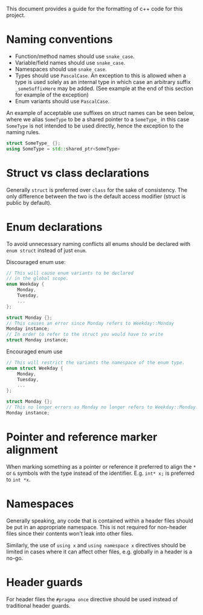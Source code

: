 This document provides a guide for the formatting of c++ code for this project.

# Naming conventions

- Function/method names should use `snake_case`.
- Variable/field names should use `snake_case`.
- Namespaces should use `snake_case`.
- Types should use `PascalCase`. An exception to this is allowed when a type is used solely as an internal type in which 
  case an arbitrary suffix `_someSuffixHere` may be added. (See example at the end of this section for example of the exception)
- Enum variants should use `PascalCase`.

An example of acceptable use suffixes on struct names can be seen below,
where we alias `SomeType` to be a shared pointer to a `SomeType_` in this
case `SomeType` is not intended to be used directly, hence the exception
to the naming rules.
```c++
struct SomeType_ {};
using SomeType = std::shared_ptr<SomeType>
```

# Struct vs class declarations
Generally `struct` is preferred over `class` for the sake of consistency.
The only difference between the two is the default access modifier (struct is public by default).

# Enum declarations

To avoid unnecessary naming conflicts all enums should be declared with `enum struct` instead of just `enum`.

Discouraged enum use:
```c++
// This will cause enum variants to be declared
// in the global scope.
enum Weekday {
    Monday,
    Tuesday,
    ...
};

struct Monday {};
// This causes an error since Monday refers to Weekday::Monday
Monday instance;
// In order to refer to the struct you would have to write
struct Monday instance;
```

Encouraged enum use
```c++
// This will restrict the variants the namespace of the enum type.
enum struct Weekday {
    Monday,
    Tuesday,
    ...
};

struct Monday {};
// This no longer errors as Monday no longer refers to Weekday::Monday.
Monday instance;
```

# Pointer and reference marker alignment
When marking something as a pointer or reference it preferred to align the `*` or `&` 
symbols with the type instead of the identifier. E.g. `int* x;` is preferred to `int *x`.

# Namespaces

Generally speaking, any code that is contained within a header files should be put in an appropriate namespace.
This is not required for non-header files since their contents won't leak into other files.

Similarly, the use of `using x` and `using namespace x` directives should be limited in cases where it can affect
other files, e.g. globally in a header is a no-go.


# Header guards
For header files the `#pragma once` directive should be used instead of traditional header guards.

